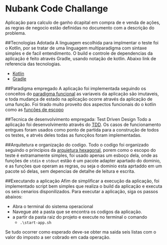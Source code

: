 # Nubank Code Challange
Aplicação para calculo de ganho dcapital em compra de e venda de ações, 
as regras de negocio estão definidas no documento com a descrição do problema.

##Tecnologias Adotada
A linguagem escolhida para implmentar o teste foi o Kotlin, 
por se tratar de uma linguagem multiparadigma com sintaxe simples e de facil entendimento.
O build e controle de dependencias da aplicação é feito através Gradle, usando notação de kotlin.
Abaixo link de referencia das tecnologias.
 - [Kotlin]()
 - [Gradle]()

##Paradigma empregado
A aplicação foi implementada seguindo os conceitos do [paradigma funcional](https://cs.lmu.edu/~ray/notes/paradigms/)
as variaveis da aplicação são imutaveis, e toda mudança de estado na aplicação ocorre através da aplicação de uma função.
Foi tirado muito proveito dos aspectos funcionais do o kotlin como as [funções de escopo](https://kotlinlang.org/docs/scope-functions.html)

##Tecnica de desenvolvimento empregada: Test Driven Design
Todo a aplicação foi desenvolvimento atravẽs do [TDD](https://www.agilealliance.org/glossary/tdd/#q=~(infinite~false~filters~(postType~(~'page~'post~'aa_book~'aa_event_session~'aa_experience_report~'aa_glossary~'aa_research_paper~'aa_video)~tags~(~'tdd))~searchTerm~'~sort~false~sortDirection~'asc~page~1)).
Os casos de funcionamento entrgues foram usados como ponto de partida para a construção de todos os testes, e atrvés deles
todas as funcçẽos foram implementadas.

##Arquitetura e organização do codigo.
Todo o codigo foi organizado seguindo o principios da [arquietura hexagonal](https://alistair.cockburn.us/hexagonal-architecture/),
porem como o escopo do teste é extramamente simples, foi usado apenas um esboço dela, onde as funções de
`stdin` e `stdout` estão é um pacote adapter apartado do dominio, e as funções que operam as regras, ou seja 
o dominio esta aprtaddo em um pacote só delas, sem depencias de detalhe de leitura e escrita.

##Executando a aplicação
Afim de simplificar a execução da aplicação, foi implementado script bem simples
que realiza o build da aplicação e executa os seis cenarios disponilizados.
Para executar a aplicação, siga os passos abaixos:
 - Abra o terminal do sistema operacional
 - Navegue até a pasta que se encontra os codigos da aplicação.
 - a partir da pasta raiz do projeto e execute no terminal o comando
   - `.\start-app.sh` <br/>
   
 Se tudo ocorrer como esperado deve-se obter ma saida seis listas com o valor do imposto a ser cobrado em cada operação.